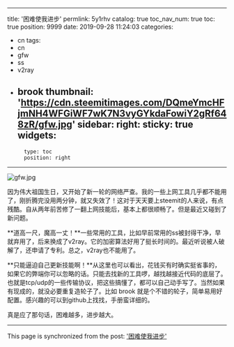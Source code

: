 
---
title: '困难使我进步'
permlink: 5y1rhv
catalog: true
toc_nav_num: true
toc: true
position: 9999
date: 2019-09-28 11:24:03
categories:
- cn
tags:
- cn
- gfw
- ss
- v2ray
- brook
thumbnail: 'https://cdn.steemitimages.com/DQmeYmcHFjmNH4WFGiWF7wK7N3vyGYkdaFowiY2gRf648zR/gfw.jpg'
sidebar:
    right:
        sticky: true
widgets:
    -
        type: toc
        position: right
---


![gfw.jpg](https://cdn.steemitimages.com/DQmeYmcHFjmNH4WFGiWF7wK7N3vyGYkdaFowiY2gRf648zR/gfw.jpg)

因为伟大祖国生日，又开始了新一轮的网络严查。我的一些上网工具几乎都不能用了，刚折腾完没用两分钟，就又失效了！这对于天天要上steemit的人来说，有点残酷。自从两年前苦修了一翻上网技能后，基本上都很顺畅了。但是最近又碰到了新问题。

**道高一尺，魔高一丈！**一些常用的工具，比如早前常用的ss被封得干净，早就弃用了，后来换成了v2ray。它的加密算法好用了挺长时间的。最近听说被人破解了，还申请了专利。总之，v2ray也不能用了。

**只能逼迫自己更新技能啊！**从这里也可以看出，花钱买有时确实挺省事的，如果它的弊端你可以忽略的话。只能去找新的工具啰，越找越接近代码的底层了。也就是tcp/udp的一些传输协议，把这些搞懂了，都可以自己动手写了。当然如果有现成的，就没必要重复造轮子了。比如 brook 就是个不错的轮子，简单易用好配置。感兴趣的可以到github上找找，手册蛮详细的。

真是应了那句话，困难越多，进步越大。

- - -

This page is synchronized from the post: ['困难使我进步'](https://steemit.com/@lemooljiang/5y1rhv)
